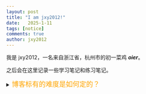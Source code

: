 ```yaml
---
layout: post
title: "I am jxy2012!"
date:   2025-1-11
tags: [notice]
comments: true
author: jxy2012
---
```


我是 jxy2012，一名来自浙江省，杭州市的初一菜鸡 ***oier***。

之后会在这里记录一些学习笔记和练习笔记。

<details> 
<summary><font size="4" color="orange">博客标有的难度是如何定的？</font></summary> 
<pre><code class="language-latex">
  
  `Easy`: 我是喝喝粥，我一眼秒了，我觉得这题没啥技巧啊！

  `Medium`: 完全自己想出，但想了较长时间。

  `Hard`: 不完全是自己想出。
</code>
</pre> </details>
